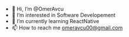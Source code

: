 - 👋 Hi, I’m @OmerAvcu
- 👀 I’m interested in Software Developement
- 🌱 I’m currently learning ReactNative
- 📫 How to reach me omeravcu00@gmail.com
